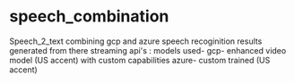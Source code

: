 # speech_combination
Speech_2_text
combining gcp and azure speech recoginition results generated from there streaming api's :
models used-
gcp- enhanced video model (US accent) with custom capabilities
azure- custom trained (US accent)
